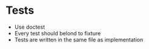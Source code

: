 # Tests
- Use doctest
- Every test should belond to fixture
- Tests are written in the same file as implementation